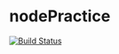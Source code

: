 # nodePractice
[![Build Status](https://travis-ci.com/Maskduxian/nodePractice.svg?branch=master)](https://travis-ci.com/Maskduxian/nodePractice)